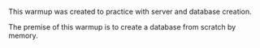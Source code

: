 This warmup was created to practice with server and database creation. 

The premise of this warmup is to create a database from scratch by memory.

